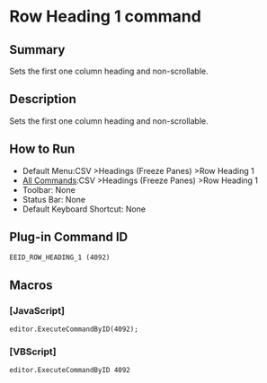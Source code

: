 # Row Heading 1 command

## Summary

Sets the first one column heading and non-scrollable.

## Description

Sets the first one column heading and non-scrollable.

## How to Run

- Default Menu:CSV \>Headings (Freeze Panes) \>Row Heading 1
- [All Commands](../tools/all_commands):CSV \>Headings (Freeze Panes) \>Row Heading 1
- Toolbar: None
- Status Bar: None
- Default Keyboard Shortcut: None

## Plug-in Command ID

```
EEID_ROW_HEADING_1 (4092)```

## Macros

### \[JavaScript\]

```
editor.ExecuteCommandByID(4092);
```

### \[VBScript\]

```
editor.ExecuteCommandByID 4092
```
